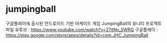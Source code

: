# jumpingball
구글플레이에 출시된 안드로이드 기반 아케이드 게임 JumpingBall의 유니티 프로젝트 파일
유튜브 : https://www.youtube.com/watch?v=27itNy_5WRQ
구글플레이 : https://play.google.com/store/apps/details?id=com.JHC.JumpingBall
